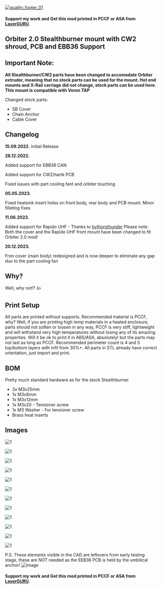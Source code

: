 [![quality_footer_01](https://user-images.githubusercontent.com/74976689/211813069-14bc61b6-7e83-4545-9fdf-7c2d451e0e5c.jpg)](https://layerguru.com/product/voron-stealthburner-orbiter-2-0/)

#### Support my work and Get this mod printed in PCCF or ASA from [LayerGURU](https://layerguru.com/product/voron-stealthburner-orbiter-2-0/).

## Orbiter 2.0 Stealthburner mount with CW2 shroud, PCB and EBB36 Support

## Important Note:

**All Stealthburner/CW2 parts have been changed to accomodate Orbiter extruder, meaning that no stock parts can be used for the mount. Hot end mounts and X-Rail carriage did not change, stock parts can be used here. This mount is compatible with Voron TAP**

Changed stock parts:

- SB Cover
- Chain Anchor
- Cable Cover

## Changelog
**15.09.2022.**
Initial Release

**28.12.2022.**

Added support for EBB36 CAN

Added support for CW2/hartk PCB

Fixed issues with part cooling fant and orbiter touching

**05.05.2023.**

Fixed heatsink insert holes on front body, rear body and PCB mount.
Minor filleting fixes

**11.06.2023.**

Added support for Rapido UHF - Thanks to [bythorsthunder](https://github.com/VoronDesign/VoronUsers/tree/master/printer_mods/bythorsthunder/Stealthburner_Rapido_Uhf)
Please note: Both the cover and the Rapido UHF front mount have been changed to fit Orbiter 2.0 mod!

**20.12.2023.**

Fron cover (main body) redesigned and is now deeper to eliminate any gap duo to the part cooling fan

## Why?

Well, why not!? 👍

## Print Setup

All parts are printed without supports. Recommended material is PCCF, why? Well, if you are printing high temp materials in a heated enclosure, parts should not soften or loosen in any way, PCCF is very stiff, lightweight and will withstand very high temperatures without losing any of its amazing properties. Will it be ok to print it in ABS/ASA, absolutely! but the parts may not last as long as PCCF. Recommended perimeter count is 4 and 5 top/bottom layers with infil from 30%+. All parts in STL already have correct orientation, just import and print.


## BOM

Pretty much standard hardware as for the stock Stealthburner

- 3x M3x25mm
- 1x M3x8mm
- 1x M3x12mm
- 1x M3x20 - Tensioner screw
- 1x M3 Washer - For tensioner screw
- Brass heat inserts


## Images

![1](/Orbiter_2.0_SB_CW2_Enclosed/Images/Orbiter_2.0_SB_CW2_Enclosed__006.jpg)

![1](/Orbiter_2.0_SB_CW2_Enclosed/Images/Orbiter_2.0_SB_CW2_Enclosed__007.jpg)

![1](/Orbiter_2.0_SB_CW2_Enclosed/Images/Orbiter_2.0_SB_CW2_Enclosed__008.jpg)

![1](/Orbiter_2.0_SB_CW2_Enclosed/Images/Orbiter_2.0_SB_CW2_Enclosed__009.jpg)

![1](/Orbiter_2.0_SB_CW2_Enclosed/Images/Orbiter_2.0_SB_CW2_Enclosed__010.jpg)

![1](/Orbiter_2.0_SB_CW2_Enclosed/Images/Orbiter_2.0_SB_CW2_Enclosed__011.jpg)

![1](/Orbiter_2.0_SB_CW2_Enclosed/Images/Orbiter_2.0_SB_CW2_Enclosed__012.jpg)

![1](/Orbiter_2.0_SB_CW2_Enclosed/Images/Orbiter_2.0_SB_CW2_Enclosed__001.jpg)

![1](/Orbiter_2.0_SB_CW2_Enclosed/Images/Orbiter_2.0_SB_CW2_Enclosed__003.jpg)

![1](/Orbiter_2.0_SB_CW2_Enclosed/Images/Orbiter_2.0_SB_CW2_Enclosed__004.jpg)

![1](/Orbiter_2.0_SB_CW2_Enclosed/Images/Orbiter_2.0_SB_CW2_Enclosed__005.jpg)

![1](/Orbiter_2.0_SB_CW2_Enclosed/Images/Orbiter_2.0_SB_CW2_Enclosed__002.jpg)

P.S. These elements visible in the CAD are leftovers from early testing stage, these are NOT needed as the EEB36 PCB is held by the umbilical anchor!
![image](https://user-images.githubusercontent.com/74976689/236455839-efc96d1c-4cca-4bc2-8c47-83b186b691b5.png)


#### Support my work and Get this mod printed in PCCF or ASA from [LayerGURU](https://layerguru.com/product/voron-stealthburner-orbiter-2-0/).
